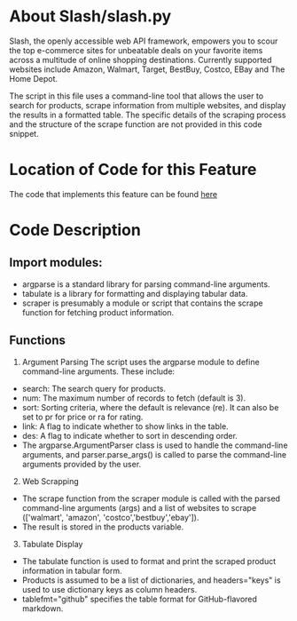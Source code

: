 # About Slash/slash.py
Slash, the openly accessible web API framework, empowers you to scour the top e-commerce sites for unbeatable deals on your favorite items across a multitude of online shopping destinations. Currently supported websites include Amazon, Walmart, Target, BestBuy, Costco, EBay and The Home Depot.

The script in this file uses a command-line tool that allows the user to search for products, scrape information from multiple websites, and display the results in a formatted table. The specific details of the scraping process and the structure of the scrape function are not provided in this code snippet. 

# Location of Code for this Feature
The code that implements this feature can be found [here](https://github.com/nainisha-b/slash/blob/main/src/slash.py)

# Code Description
## Import modules:
- argparse is a standard library for parsing command-line arguments.
- tabulate is a library for formatting and displaying tabular data.
- scraper is presumably a module or script that contains the scrape function for fetching product information.
## Functions
1. Argument Parsing
The script uses the argparse module to define command-line arguments. These include:
- search: The search query for products.
- num: The maximum number of records to fetch (default is 3).
- sort: Sorting criteria, where the default is relevance (re). It can also be set to pr for price or ra for rating.
- link: A flag to indicate whether to show links in the table.
- des: A flag to indicate whether to sort in descending order.
- The argparse.ArgumentParser class is used to handle the command-line arguments, and parser.parse_args() is called to parse the command-line arguments provided by the user.
 
2. Web Scrapping
- The scrape function from the scraper module is called with the parsed command-line arguments (args) and a list of websites to scrape (['walmart', 'amazon', 'costco','bestbuy','ebay']).
- The result is stored in the products variable.
 
3. Tabulate Display
- The tabulate function is used to format and print the scraped product information in tabular form.
- Products is assumed to be a list of dictionaries, and headers="keys" is used to use dictionary keys as column headers.
- tablefmt="github" specifies the table format for GitHub-flavored markdown.

